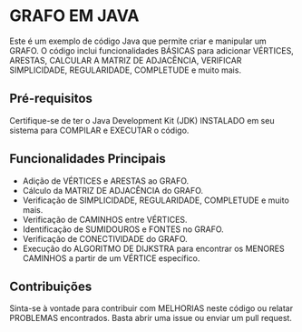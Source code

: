# GRAFO EM JAVA

Este é um exemplo de código Java que permite criar e manipular um GRAFO. O código inclui funcionalidades BÁSICAS para adicionar VÉRTICES, ARESTAS, CALCULAR A MATRIZ DE ADJACÊNCIA, VERIFICAR SIMPLICIDADE, REGULARIDADE, COMPLETUDE e muito mais.

## Pré-requisitos

Certifique-se de ter o Java Development Kit (JDK) INSTALADO em seu sistema para COMPILAR e EXECUTAR o código.

## Funcionalidades Principais

- Adição de VÉRTICES e ARESTAS ao GRAFO.
- Cálculo da MATRIZ DE ADJACÊNCIA do GRAFO.
- Verificação de SIMPLICIDADE, REGULARIDADE, COMPLETUDE e muito mais.
- Verificação de CAMINHOS entre VÉRTICES.
- Identificação de SUMIDOUROS e FONTES no GRAFO.
- Verificação de CONECTIVIDADE do GRAFO.
- Execução do ALGORITMO DE DIJKSTRA para encontrar os MENORES CAMINHOS a partir de um VÉRTICE específico.

## Contribuições

Sinta-se à vontade para contribuir com MELHORIAS neste código ou relatar PROBLEMAS encontrados. Basta abrir uma issue ou enviar um pull request.
